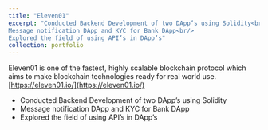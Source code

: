 ```yaml
---
title: "Eleven01"
excerpt: "Conducted Backend Development of two DApp’s using Solidity<br/>
Message notification DApp and KYC for Bank DApp<br/>
Explored the field of using API’s in DApp’s"
collection: portfolio
---
```


Eleven01 is one of the fastest, highly scalable blockchain protocol which aims to make blockchain technologies ready for real world use. [https://eleven01.io/](https://eleven01.io/)

* Conducted Backend Development of two DApp’s using Solidity
* Message notification DApp and KYC for Bank DApp
* Explored the field of using API’s in DApp’s
